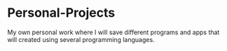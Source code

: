 # Personal-Projects
My own personal work where  I will save different programs and apps that will created using several programming languages. 
